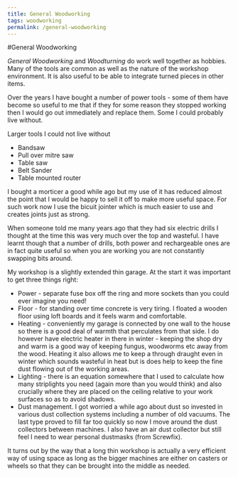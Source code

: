 ```yaml
---
title: General Woodworking
tags: woodworking
permalink: /general-woodworking
---
```



#General Woodworking


_General Woodworking_ and _Woodturning_ do work well together as hobbies. Many of the tools are common as well as the nature of the workshop environment. It is also useful to be able to integrate turned pieces in other items.
 
Over the years I have bought a number of power tools - some of them have become so useful to me that if they for some reason they stopped working then I would go out immediately and replace them.  Some I could probably live without.

Larger tools I could not live without

* Bandsaw
* Pull over mitre saw
* Table saw
* Belt Sander
* Table mounted router

I bought a morticer a good while ago but my use of it has reduced almost the point that I would be happy to sell it off to make more useful space. For such work now I use the bicuit jointer which is much easier to use and creates joints just as strong.

When someone told me many years ago that they had six electric drills I thought at the time this was very much over the top and wasteful.  I have learnt though that a number of drills, both power and rechargeable ones are in fact quite useful so when you are working you are not constantly swapping bits around. 
 
My workshop is a slightly extended thin garage. At the start it was important to get three things right:

* Power - separate fuse box off the ring and more sockets than you could ever imagine you need!
* Floor - for standing over time concrete is very tiring. I floated a wooden floor using loft boards and it feels warm and comfortable.
* Heating - conveniently my garage is connected by one wall to the house so there is a good deal of warmth that perculates from that side.  I do however have electric heater in there in winter - keeping the shop dry and warm is a good way of keeping fungus, woodworms etc away from the wood.  Heating it also allows me to keep a through draught even in winter which sounds wasteful in heat but is does help to keep the fine dust flowing out of the working areas.
* Lighting - there is an equation somewhere that I used to calculate how many striplights you need (again more than you would think) and also crucially where they are placed on the ceiling relative to your work surfaces so as to avoid shadows.
* Dust management. I got worried a while ago about dust so invested in various dust collection systems including a number of old vacuums. The last type proved to fill far too quickly so now I move around the dust collectors between machines. I also have an air dust collector but still feel I need to wear personal dustmasks (from Screwfix).

It turns out by the way that a long thin workshop is actually a very efficient way of using space as long as the bigger machines are either on casters or wheels so that they can be brought into the middle as needed.

